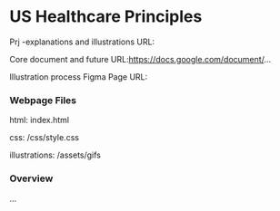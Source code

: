 # US Healthcare Principles

Prj -explanations and illustrations URL: 

Core document and future URL:https://docs.google.com/document/...

Illustration process Figma Page URL: 

### Webpage Files
html: index.html

css: /css/style.css

illustrations: /assets/gifs

### Overview

...


